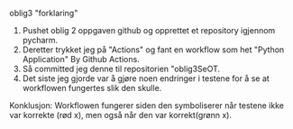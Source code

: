 oblig3 "forklaring"

1. Pushet oblig 2 oppgaven github og opprettet et repository igjennom pycharm.
2. Deretter trykket jeg på "Actions" og fant en workflow som het "Python Application" By Github Actions.
3. Så committed jeg denne til repositorien "oblig3SeOT.
4. Det siste jeg gjorde var å gjøre noen endringer i testene for å se at workflowen fungertes slik den skulle.

Konklusjon:
Workflowen fungerer siden den symboliserer når testene ikke var korrekte (rød x), men også når den var korrekt(grønn x).
